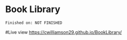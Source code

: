 # Book Library
    Finished on: NOT FINISHED
#Live view
    https://cwilliamson29.github.io/BookLibrary/